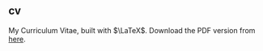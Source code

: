 ## cv

My Curriculum Vitae, built with $\LaTeX$. Download the PDF version from [here](https://reznakt.github.io/cv/cv.pdf).
